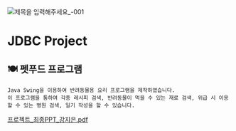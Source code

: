 ![제목을 입력해주세요_-001](https://user-images.githubusercontent.com/107034832/180709548-b4cf3486-6861-4c5d-a170-6275dd7e4381.png)

# JDBC Project
## 🍽️ 펫푸드 프로그램


```
Java Swing을 이용하여 반려동물용 요리 프로그램을 제작하였습니다.
이 프로그램을 통하여 각종 레시피 검색, 반려동물이 먹을 수 있는 재료 검색, 위급 시 이용할 수 있는 병원 검색, 일기 작성을 할 수 있습니다.
```

[프로젝트_최종PPT_강지은.pdf](https://github.com/6868x88/jieun_project/files/9178478/_.PPT_.pdf)
